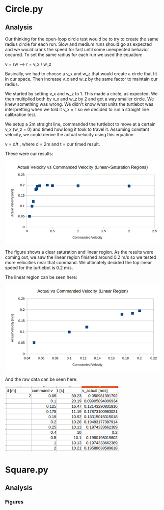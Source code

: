 # Circle.py

## Analysis
Our thinking for the open-loop circle test would be to try to create the same radius circle for each run. Slow and medium runs should go as expected and we would crank the speed for fast until some unexpected behavior occured. To set the same radius for each run we used the equation:

v = rw --> r = v_x / w_z

Basically, we had to choose a v_x and w_z that would create a circle that fit in our space. Then increase v_x and w_z by the same factor to maintain our radius.

We started by setting v_x and w_z to 1. This made a circle, as expected. We then multiplied both by v_x and w_z by 2 and got a way smaller circle. We knew something was wrong. We didn't know what units the turtlebot was interpretting when we told it v_x = 1 so we decided to run a straight line calibration test. 

We setup a 2m straight line, commanded the turtlebot to move at a certain v_x (w_z = 0) and timed how long it took to travel it. Assuming constant velocity, we could derive the actual velocity using this equation:

v = d/t , where d = 2m and t = our timed result.

These were our results:
<!-- Need this space so image and text won't be on same line -->
![](images/linearVel_linearANDsaturation.png)

The figure shows a clear saturation and linear region. As the results were coming out, we saw the linear region finished around 0.2 m/s so we tested more velocities near that command. We ultimately decided the top linear speed for the turtlebot is 0.2 m/s.

The linear region can be seen here:

![](images/linearVel_linearONLY.png)

And the raw data can be seen here:

![](images/linearVel_rawData.png)

# Square.py

## Analysis

### Figures
